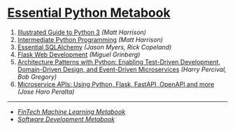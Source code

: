# [Essential Python Metabook](https://mikelaud.github.io/ESSENTIAL_PYTHON_METABOOK)

1. [Illustrated Guide to Python 3](https://www.amazon.com/Illustrated-Guide-Python-Walkthrough-Illustrations/dp/1977921752) _(Matt Harrison)_ 
2. [Intermediate Python Programming](https://www.amazon.com/Treading-Python-2-Intermediate/dp/149055095X) _(Matt Harrison)_
3. [Essential SQLAlchemy](https://www.amazon.com/Essential-SQLAlchemy-Mapping-Python-Databases/dp/149191646X) _(Jason Myers, Rick Copeland)_
4. [Flask Web Development](https://www.amazon.com/Flask-Web-Development-Developing-Applications/dp/1491991739) _(Miguel Grinberg)_
5. [Architecture Patterns with Python: Enabling Test-Driven Development, Domain-Driven Design, and Event-Driven Microservices](https://www.amazon.com/Architecture-Patterns-Python-Domain-Driven-Microservices/dp/1492052205) _(Harry Percival, Bob Gregory)_
6. [Microservice APIs: Using Python, Flask, FastAPI, OpenAPI and more](https://www.amazon.com/Microservice-APIs-Jose-Haro-Peralta/dp/1617298417) _(Jose Haro Peralta)_
---

* [_FinTech Machine Learning Metabook_](https://mikelaud.github.io)
* [_Software Development Metabook_](SOFTWARE_DEVELOPMENT_METABOOK.md)
